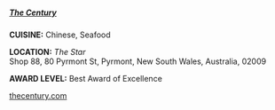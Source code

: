 ##### [The Century](//thecentury.com)
**CUISINE:** Chinese, Seafood

**LOCATION:** *The Star*<br>
Shop 88, 80 Pyrmont St, Pyrmont, New South Wales, Australia, 02009

**AWARD LEVEL:** Best Award of Excellence

[thecentury.com](//thecentury.com)
